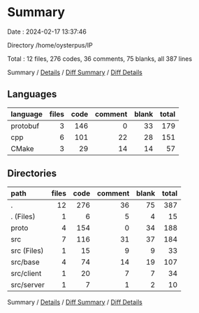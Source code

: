 # Summary

Date : 2024-02-17 13:37:46

Directory /home/oysterpus/IP

Total : 12 files,  276 codes, 36 comments, 75 blanks, all 387 lines

Summary / [Details](details.md) / [Diff Summary](diff.md) / [Diff Details](diff-details.md)

## Languages
| language | files | code | comment | blank | total |
| :--- | ---: | ---: | ---: | ---: | ---: |
| protobuf | 3 | 146 | 0 | 33 | 179 |
| cpp | 6 | 101 | 22 | 28 | 151 |
| CMake | 3 | 29 | 14 | 14 | 57 |

## Directories
| path | files | code | comment | blank | total |
| :--- | ---: | ---: | ---: | ---: | ---: |
| . | 12 | 276 | 36 | 75 | 387 |
| . (Files) | 1 | 6 | 5 | 4 | 15 |
| proto | 4 | 154 | 0 | 34 | 188 |
| src | 7 | 116 | 31 | 37 | 184 |
| src (Files) | 1 | 15 | 9 | 9 | 33 |
| src/base | 4 | 74 | 14 | 19 | 107 |
| src/client | 1 | 20 | 7 | 7 | 34 |
| src/server | 1 | 7 | 1 | 2 | 10 |

Summary / [Details](details.md) / [Diff Summary](diff.md) / [Diff Details](diff-details.md)